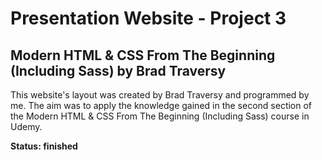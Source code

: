 # Presentation Website - Project 3
## Modern HTML & CSS From The Beginning (Including Sass) by Brad Traversy

This website's layout was created by Brad Traversy and programmed by me. The aim was to apply the knowledge gained in the second section of the Modern HTML & CSS From The Beginning (Including Sass) course in Udemy. 

**Status: finished**

